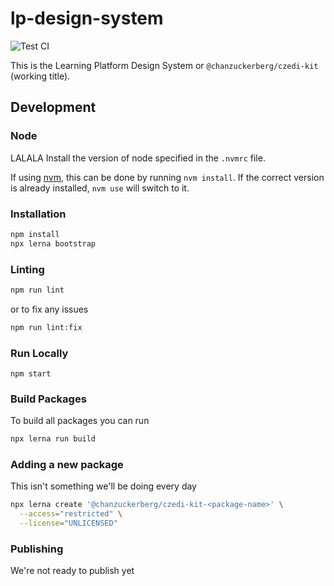 # lp-design-system
![Test CI](https://github.com/chanzuckerberg/lp-design-system/workflows/Test%20CI/badge.svg)

This is the Learning Platform Design System or `@chanzuckerberg/czedi-kit` (working title).

## Development

### Node
LALALA
Install the version of node specified in the `.nvmrc` file.

If using [nvm](https://github.com/nvm-sh/nvm), this can be done by running `nvm install`. If the correct version is already installed, `nvm use` will switch to it.

### Installation

```bash
npm install
npx lerna bootstrap
```

### Linting

```bash
npm run lint
```

or to fix any issues

```bash
npm run lint:fix
```

### Run Locally

```
npm start
```

### Build Packages

To build all packages you can run

```bash
npx lerna run build
```

### Adding a new package

This isn't something we'll be doing every day

```bash
npx lerna create '@chanzuckerberg/czedi-kit-<package-name>' \
  --access="restricted" \
  --license="UNLICENSED"
```

### Publishing

We're not ready to publish yet
